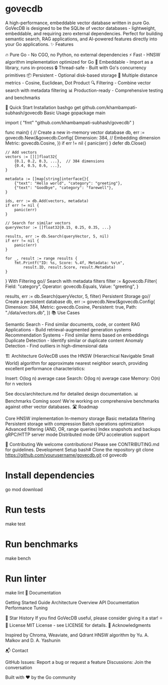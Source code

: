 # govecdb

A high-performance, embeddable vector database written in pure Go.
GoVecDB is designed to be the SQLite of vector databases - lightweight, embeddable, and requiring zero external dependencies. Perfect for building semantic search, RAG applications, and AI-powered features directly into your Go applications.
✨ Features

🔥 Pure Go - No CGO, no Python, no external dependencies
⚡ Fast - HNSW algorithm implementation optimized for Go
💾 Embeddable - Import as a library, runs in-process
🔒 Thread-safe - Built with Go's concurrency primitives
📦 Persistent - Optional disk-based storage
🎯 Multiple distance metrics - Cosine, Euclidean, Dot Product
🔍 Filtering - Combine vector search with metadata filtering
📊 Production-ready - Comprehensive testing and benchmarks

🚀 Quick Start
Installation
bashgo get github.com/khambampati-subhash/govecdb
Basic Usage
gopackage main

import (
    "fmt"
    "github.com/khambampati-subhash/govecdb"
)

func main() {
    // Create a new in-memory vector database
    db, err := govecdb.New(&govecdb.Config{
        Dimension: 384,  // Embedding dimension
        Metric:    govecdb.Cosine,
    })
    if err != nil {
        panic(err)
    }
    defer db.Close()

    // Add vectors
    vectors := [][]float32{
        {0.1, 0.2, 0.3, ...},  // 384 dimensions
        {0.4, 0.5, 0.6, ...},
    }
    
    metadata := []map[string]interface{}{
        {"text": "Hello world", "category": "greeting"},
        {"text": "Goodbye", "category": "farewell"},
    }

    ids, err := db.Add(vectors, metadata)
    if err != nil {
        panic(err)
    }

    // Search for similar vectors
    queryVector := []float32{0.15, 0.25, 0.35, ...}
    
    results, err := db.Search(queryVector, 5, nil)
    if err != nil {
        panic(err)
    }

    for _, result := range results {
        fmt.Printf("ID: %s, Score: %.4f, Metadata: %v\n", 
            result.ID, result.Score, result.Metadata)
    }
}
With Filtering
go// Search with metadata filters
filter := &govecdb.Filter{
    Field:    "category",
    Operator: govecdb.Equals,
    Value:    "greeting",
}

results, err := db.Search(queryVector, 5, filter)
Persistent Storage
go// Create a persistent database
db, err := govecdb.New(&govecdb.Config{
    Dimension:  384,
    Metric:     govecdb.Cosine,
    Persistent: true,
    Path:       "./data/vectors.db",
})
📚 Use Cases

Semantic Search - Find similar documents, code, or content
RAG Applications - Build retrieval-augmented generation systems
Recommendation Systems - Find similar items based on embeddings
Duplicate Detection - Identify similar or duplicate content
Anomaly Detection - Find outliers in high-dimensional data

🏗️ Architecture
GoVecDB uses the HNSW (Hierarchical Navigable Small World) algorithm for approximate nearest neighbor search, providing excellent performance characteristics:

Insert: O(log n) average case
Search: O(log n) average case
Memory: O(n) for n vectors

See docs/architecture.md for detailed design documentation.
📊 Benchmarks
Coming soon! We're working on comprehensive benchmarks against other vector databases.
🛣️ Roadmap

 Core HNSW implementation
 In-memory storage
 Basic metadata filtering
 Persistent storage with compression
 Batch operations optimization
 Advanced filtering (AND, OR, range queries)
 Index snapshots and backups
 gRPC/HTTP server mode
 Distributed mode
 GPU acceleration support

🤝 Contributing
We welcome contributions! Please see CONTRIBUTING.md for guidelines.
Development Setup
bash# Clone the repository
git clone https://github.com/yourusername/govecdb.git
cd govecdb

# Install dependencies
go mod download

# Run tests
make test

# Run benchmarks
make bench

# Run linter
make lint
📖 Documentation

Getting Started Guide
Architecture Overview
API Documentation
Performance Tuning

🌟 Star History
If you find GoVecDB useful, please consider giving it a star! ⭐
📄 License
MIT License - see LICENSE for details.
🙏 Acknowledgments

Inspired by Chroma, Weaviate, and Qdrant
HNSW algorithm by Yu. A. Malkov and D. A. Yashunin

📬 Contact

GitHub Issues: Report a bug or request a feature
Discussions: Join the conversation


Built with ❤️ by the Go community
